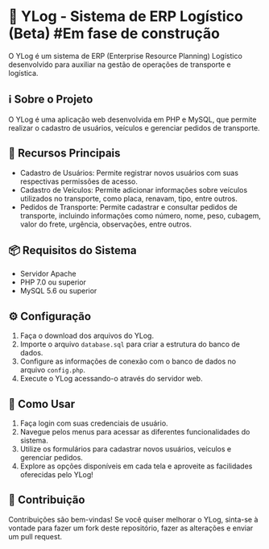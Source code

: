 # 🚚 YLog - Sistema de ERP Logístico (Beta) #Em fase de construção

O YLog é um sistema de ERP (Enterprise Resource Planning) Logístico desenvolvido para auxiliar na gestão de operações de transporte e logística.

## ℹ️ Sobre o Projeto

O YLog é uma aplicação web desenvolvida em PHP e MySQL, que permite realizar o cadastro de usuários, veículos e gerenciar pedidos de transporte.

## 🌟 Recursos Principais

- Cadastro de Usuários: Permite registrar novos usuários com suas respectivas permissões de acesso.
- Cadastro de Veículos: Permite adicionar informações sobre veículos utilizados no transporte, como placa, renavam, tipo, entre outros.
- Pedidos de Transporte: Permite cadastrar e consultar pedidos de transporte, incluindo informações como número, nome, peso, cubagem, valor do frete, urgência, observações, entre outros.

## 📦 Requisitos do Sistema

- Servidor Apache
- PHP 7.0 ou superior
- MySQL 5.6 ou superior

## ⚙️ Configuração

1. Faça o download dos arquivos do YLog.
2. Importe o arquivo `database.sql` para criar a estrutura do banco de dados.
3. Configure as informações de conexão com o banco de dados no arquivo `config.php`.
4. Execute o YLog acessando-o através do servidor web.

## 🚀 Como Usar

1. Faça login com suas credenciais de usuário.
2. Navegue pelos menus para acessar as diferentes funcionalidades do sistema.
3. Utilize os formulários para cadastrar novos usuários, veículos e gerenciar pedidos.
4. Explore as opções disponíveis em cada tela e aproveite as facilidades oferecidas pelo YLog!

## 📝 Contribuição

Contribuições são bem-vindas! Se você quiser melhorar o YLog, sinta-se à vontade para fazer um fork deste repositório, fazer as alterações e enviar um pull request.
